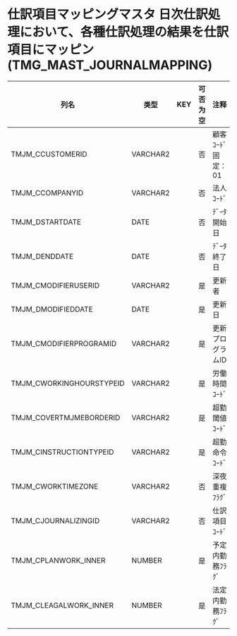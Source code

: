 # 仕訳項目マッピングマスタ                  日次仕訳処理において、各種仕訳処理の結果を仕訳項目にマッピン(TMG_MAST_JOURNALMAPPING)
| 列名   | 类型   | KEY  | 可否为空 | 注释   |
| ---- | ---- | ---- | ---- | ---- |
|TMJM_CCUSTOMERID|VARCHAR2||否|顧客ｺｰﾄﾞ                        固定：01                                                       |
|TMJM_CCOMPANYID|VARCHAR2||否|法人ｺｰﾄﾞ                                                                                    |
|TMJM_DSTARTDATE|DATE||否|ﾃﾞｰﾀ開始日                                                                                   |
|TMJM_DENDDATE|DATE||否|ﾃﾞｰﾀ終了日                                                                                   |
|TMJM_CMODIFIERUSERID|VARCHAR2||是|更新者                                                                                       |
|TMJM_DMODIFIEDDATE|DATE||是|更新日                                                                                       |
|TMJM_CMODIFIERPROGRAMID|VARCHAR2||是|更新プログラムID                                                                                 |
|TMJM_CWORKINGHOURSTYPEID|VARCHAR2||是|労働時間ｺｰﾄﾞ                                                                                  |
|TMJM_COVERTMJMEBORDERID|VARCHAR2||是|超勤閾値ｺｰﾄﾞ                                                                                  |
|TMJM_CINSTRUCTIONTYPEID|VARCHAR2||是|超勤命令ｺｰﾄﾞ                                                                                  |
|TMJM_CWORKTIMEZONE|VARCHAR2||否|深夜重複ﾌﾗｸﾞ                                                                                  |
|TMJM_CJOURNALIZINGID|VARCHAR2||否|仕訳項目ｺｰﾄﾞ                                                                                  |
|TMJM_CPLANWORK_INNER|NUMBER||是|予定内勤務ﾌﾗｸﾞ|
|TMJM_CLEAGALWORK_INNER|NUMBER||是|法定内勤務ﾌﾗｸﾞ|
